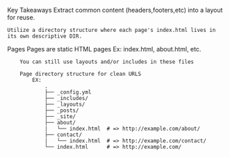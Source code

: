 Key Takeaways
	Extract common content (headers,footers,etc) into a layout for reuse.

	Utilize a directory structure where each page's index.html lives in its own descriptive DIR.

Pages
	Pages are static HTML pages
		Ex: index.html, about.html, etc.
	
		You can still use layouts and/or includes in these files

		Page directory structure for clean URLS
			EX:
				.
				├── _config.yml
				├── _includes/
				├── _layouts/
				├── _posts/
				├── _site/
				├── about/
				|   └── index.html  # => http://example.com/about/
				├── contact/
				|   └── index.html  # => http://example.com/contact/
				└── index.html      # => http://example.com/






